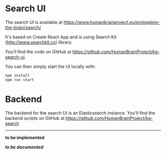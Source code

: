 # Search UI
The search UI is available at https://www.humanbrainproject.eu/en/explore-the-brain/search/ 

It's based on Create React App and is using Search Kit (http://www.searchkit.co) library.

You'll find the code on GitHub at https://github.com/HumanBrainProject/kg-search-ui.

You can then simply start the UI locally with: 

```
npm install
npm run start
```

# Backend
The backend for the search UI is an Elasticsearch instance.
You'll find the backend scripts on GitHub at https://github.com/HumanBrainProject/kg-search

____

**to be implemented**

**_to be documented_**
